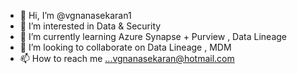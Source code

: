 - 👋 Hi, I’m @vgnanasekaran1
- 👀 I’m interested in Data & Security 
- 🌱 I’m currently learning Azure Synapse + Purview , Data Lineage 
- 💞️ I’m looking to collaborate on Data Lineage , MDM
- 📫 How to reach me ...vgnanasekaran@hotmail.com

<!---
vgnanasekaran1/vgnanasekaran1 is a ✨ special ✨ repository because its `README.md` (this file) appears on your GitHub profile.
You can click the Preview link to take a look at your changes.
--->

